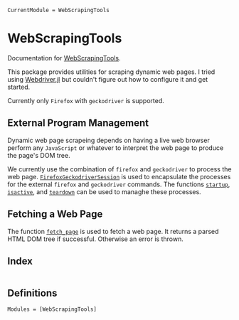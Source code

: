 ```@meta
CurrentModule = WebScrapingTools
```

# WebScrapingTools

Documentation for [WebScrapingTools](https://github.com/MarkNahabedian/WebScrapingTools.jl).

This package provides utilities for scraping dynamic web pages.  I
tried using [Webdriver.jl](https://juliapackages.com/p/webdriver) but
couldn't figure out how to configure it and get started.

Currently only `Firefox` with `geckodriver` is supported.


## External Program Management

Dynamic web page scrapeing depends on having a live web browser perform
any `JavaScript` or whatever to interpret the web page to produce the
page's DOM tree.

We currently use the combination of `firefox` and `geckodriver` to
process the web page.  [`FirefoxGeckodriverSession`](@ref) is used to
encapsulate the processes for the external `firefox` and `geckodriver`
commands.  The functions [`startup`](@ref), [`isactive`](@ref), and
[`teardown`](@ref) can be used to managhe these processes.


## Fetching a Web Page

The function [`fetch_page`](#ref) is used to fetch a web page.  It
returns a parsed HTML DOM tree if successful.  Otherwise an error is
thrown.


## Index

```@index
```

## Definitions

```@autodocs
Modules = [WebScrapingTools]
```
